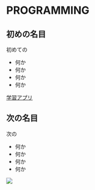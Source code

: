 <h1> PROGRAMMING</h1>

<H2>初めの名目</H2>
<p>初めての</p>
<ul>
<li>何か</li>
<li>何か</li>
<li>何か</li>
<li>何か</li>
</ul>
<a href="https://prog-8.com/html/study/1/1#/9">学習アプリ</a>

<H2>次の名目</H2>
<p>次の</p>
<ul>
<li>何か</li>
<li>何か</li>
<li>何か</li>
<li>何か</li>
</ul>
<img src="https://images.app.goo.gl/RuPENLwqo34HfU9b6">

